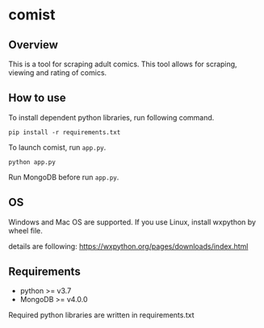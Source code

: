 # comist

## Overview

This is a tool for scraping adult comics. This tool allows for scraping, viewing and rating of comics.

## How to use
To install dependent python libraries, run following command.
```
pip install -r requirements.txt
```
To launch comist, run `app.py`. 
```
python app.py
```
Run MongoDB before run `app.py`.

## OS
Windows and Mac OS are supported. If you use Linux, install wxpython by wheel file.

details are following:
https://wxpython.org/pages/downloads/index.html


## Requirements

- python >= v3.7
- MongoDB >= v4.0.0

Required python libraries are written in requirements.txt